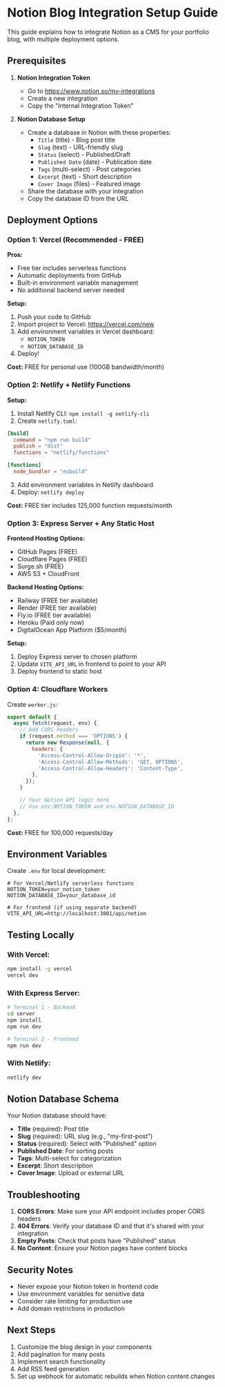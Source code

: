 # Notion Blog Integration Setup Guide

This guide explains how to integrate Notion as a CMS for your portfolio blog, with multiple deployment options.

## Prerequisites

1. **Notion Integration Token**
   - Go to https://www.notion.so/my-integrations
   - Create a new integration
   - Copy the "Internal Integration Token"

2. **Notion Database Setup**
   - Create a database in Notion with these properties:
     - `Title` (title) - Blog post title
     - `Slug` (text) - URL-friendly slug
     - `Status` (select) - Published/Draft
     - `Published Date` (date) - Publication date
     - `Tags` (multi-select) - Post categories
     - `Excerpt` (text) - Short description
     - `Cover Image` (files) - Featured image
   - Share the database with your integration
   - Copy the database ID from the URL

## Deployment Options

### Option 1: Vercel (Recommended - FREE)

**Pros:**
- Free tier includes serverless functions
- Automatic deployments from GitHub
- Built-in environment variable management
- No additional backend server needed

**Setup:**
1. Push your code to GitHub
2. Import project to Vercel: https://vercel.com/new
3. Add environment variables in Vercel dashboard:
   - `NOTION_TOKEN`
   - `NOTION_DATABASE_ID`
4. Deploy!

**Cost:** FREE for personal use (100GB bandwidth/month)

### Option 2: Netlify + Netlify Functions

**Setup:**
1. Install Netlify CLI: `npm install -g netlify-cli`
2. Create `netlify.toml`:
```toml
[build]
  command = "npm run build"
  publish = "dist"
  functions = "netlify/functions"

[functions]
  node_bundler = "esbuild"
```
3. Add environment variables in Netlify dashboard
4. Deploy: `netlify deploy`

**Cost:** FREE tier includes 125,000 function requests/month

### Option 3: Express Server + Any Static Host

**Frontend Hosting Options:**
- GitHub Pages (FREE)
- Cloudflare Pages (FREE)
- Surge.sh (FREE)
- AWS S3 + CloudFront

**Backend Hosting Options:**
- Railway (FREE tier available)
- Render (FREE tier available)
- Fly.io (FREE tier available)
- Heroku (Paid only now)
- DigitalOcean App Platform ($5/month)

**Setup:**
1. Deploy Express server to chosen platform
2. Update `VITE_API_URL` in frontend to point to your API
3. Deploy frontend to static host

### Option 4: Cloudflare Workers

Create `worker.js`:
```javascript
export default {
  async fetch(request, env) {
    // Add CORS headers
    if (request.method === 'OPTIONS') {
      return new Response(null, {
        headers: {
          'Access-Control-Allow-Origin': '*',
          'Access-Control-Allow-Methods': 'GET, OPTIONS',
          'Access-Control-Allow-Headers': 'Content-Type',
        },
      });
    }

    // Your Notion API logic here
    // Use env.NOTION_TOKEN and env.NOTION_DATABASE_ID
  },
};
```

**Cost:** FREE for 100,000 requests/day

## Environment Variables

Create `.env` for local development:
```env
# For Vercel/Netlify serverless functions
NOTION_TOKEN=your_notion_token
NOTION_DATABASE_ID=your_database_id

# For frontend (if using separate backend)
VITE_API_URL=http://localhost:3001/api/notion
```

## Testing Locally

### With Vercel:
```bash
npm install -g vercel
vercel dev
```

### With Express Server:
```bash
# Terminal 1 - Backend
cd server
npm install
npm run dev

# Terminal 2 - Frontend
npm run dev
```

### With Netlify:
```bash
netlify dev
```

## Notion Database Schema

Your Notion database should have:
- **Title** (required): Post title
- **Slug** (required): URL slug (e.g., "my-first-post")
- **Status** (required): Select with "Published" option
- **Published Date**: For sorting posts
- **Tags**: Multi-select for categorization
- **Excerpt**: Short description
- **Cover Image**: Upload or external URL

## Troubleshooting

1. **CORS Errors**: Make sure your API endpoint includes proper CORS headers
2. **404 Errors**: Verify your database ID and that it's shared with your integration
3. **Empty Posts**: Check that posts have "Published" status
4. **No Content**: Ensure your Notion pages have content blocks

## Security Notes

- Never expose your Notion token in frontend code
- Use environment variables for sensitive data
- Consider rate limiting for production use
- Add domain restrictions in production

## Next Steps

1. Customize the blog design in your components
2. Add pagination for many posts
3. Implement search functionality
4. Add RSS feed generation
5. Set up webhook for automatic rebuilds when Notion content changes 